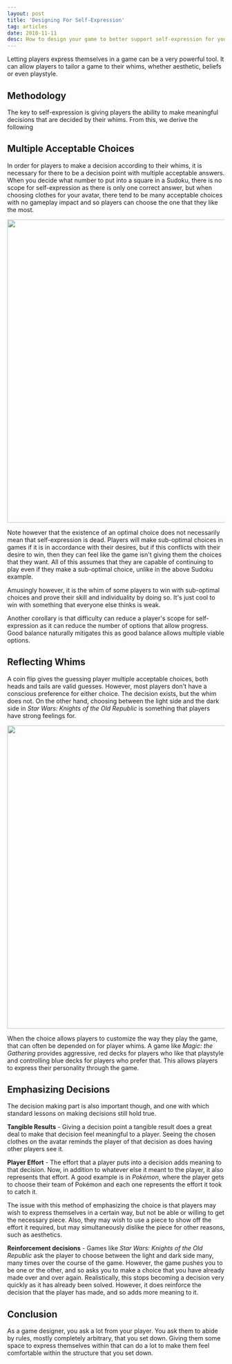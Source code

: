 ```yaml
---
layout: post
title: 'Designing For Self-Expression'
tag: articles
date: 2018-11-11
desc: How to design your game to better support self-expression for your players.
---
```



Letting players express themselves in a game can be a very powerful tool. It can allow players to tailor a game to their whims, whether aesthetic, beliefs or even playstyle.

## Methodology

The key to self-expression is giving players the ability to make meaningful decisions that are decided by their whims. From this, we derive the following

## Multiple Acceptable Choices

In order for players to make a decision according to their whims, it is necessary for there to be a decision point with multiple acceptable answers. When you decide what number to put into a square in a Sudoku, there is no scope for self-expression as there is only one correct answer, but when choosing clothes for your avatar, there tend to be many acceptable choices with no gameplay impact and so players can choose the one that they like the most.

<img src="/blogImages/acrossing_thumb.jpg" width="700px" />

Note however that the existence of an optimal choice does not necessarily mean that self-expression is dead. Players will make sub-optimal choices in games if it is in accordance with their desires, but if this conflicts with their desire to win, then they can feel like the game isn't giving them the choices that they want. All of this assumes that they are capable of continuing to play even if they make a sub-optimal choice, unlike in the above Sudoku example.


Amusingly however, it is the whim of some players to win with sub-optimal choices and prove their skill and individuality by doing so. It's just cool to win with something that everyone else thinks is weak.


Another corollary is that difficulty can reduce a player's scope for self-expression as it can reduce the number of options that allow progress. Good balance naturally mitigates this as good balance allows multiple viable options.

## Reflecting Whims

A coin flip gives the guessing player multiple acceptable choices, both heads and tails are valid guesses. However, most players don't have a conscious preference for either choice. The decision exists, but the whim does not. On the other hand, choosing between the light side and the dark side in *Star Wars: Knights of the Old Republic* is something that players have strong feelings for.

<img src="/blogImages/KotOR_Alignment.jpg" width="700px" />

When the choice allows players to customize the way they play the game, that can often be depended on for player whims. A game like *Magic: the Gathering* provides aggressive, red decks for players who like that playstyle and controlling blue decks for players who prefer that. This allows players to express their personality through the game.

## Emphasizing Decisions

The decision making part is also important though, and one with which standard lessons on making decisions still hold true.


<b>Tangible Results</b> - Giving a decision point a tangible result does a great deal to make that decision feel meaningful to a player. Seeing the chosen clothes on the avatar reminds the player of that decision as does having other players see it.


<b>Player Effort</b> - The effort that a player puts into a decision adds meaning to that decision. Now, in addition to whatever else it meant to the player, it also represents that effort. A good example is in *Pokémon*, where the player gets to choose their team of Pokémon and each one represents the effort it took to catch it.


The issue with this method of emphasizing the choice is that players may wish to express themselves in a certain way, but not be able or willing to get the necessary piece. Also, they may wish to use a piece to show off the effort it required, but may simultaneously dislike the piece for other reasons, such as aesthetics.


<b>Reinforcement decisions</b> - Games like *Star Wars: Knights of the Old Republic* ask the player to choose between the light and dark side many, many times over the course of the game. However, the game pushes you to be one or the other, and so asks you to make a choice that you have already made over and over again. Realistically, this stops becoming a decision very quickly as it has already been solved. However, it does reinforce the decision that the player has made, and so adds more meaning to it.

## Conclusion

As a game designer, you ask a lot from your player. You ask them to abide by rules, mostly completely arbitrary, that you set down. Giving them some space to express themselves within that can do a lot to make them feel comfortable within the structure that you set down.

